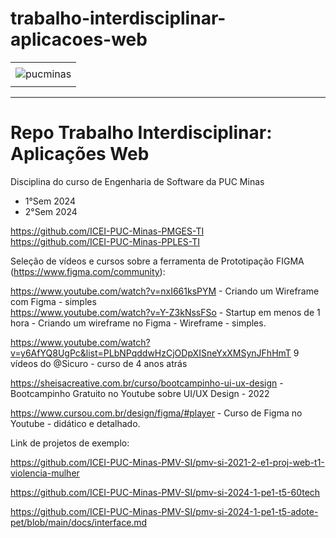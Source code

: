 # trabalho-interdisciplinar-aplicacoes-web

<div align="center">
    <table>
        <tr>
         <td align="center"></td>
        </tr> 
        <tr>
            <td>
                <img alt="pucminas" src="https://github.com/joaopauloaramuni/joaopauloaramuni/blob/main/img/engsoft.png?raw=true"/>
            </td>
        </tr>
        <tr>
            <td align="center"></td>
        </tr> 
    </table>
</div>

-----

# Repo Trabalho Interdisciplinar: Aplicações Web

Disciplina do curso de Engenharia de Software da PUC Minas

- 1°Sem 2024
- 2°Sem 2024

https://github.com/ICEI-PUC-Minas-PMGES-TI
<br>https://github.com/ICEI-PUC-Minas-PPLES-TI

Seleção de vídeos e cursos sobre a ferramenta de Prototipação FIGMA (https://www.figma.com/community):

https://www.youtube.com/watch?v=nxI661ksPYM - Criando um Wireframe com Figma - simples
<br>https://www.youtube.com/watch?v=Y-Z3kNssFSo - Startup em menos de 1 hora - Criando um wireframe no Figma - Wireframe - simples.

https://www.youtube.com/watch?v=y6AfYQ8UgPc&list=PLbNPqddwHzCjODpXISneYxXMSynJFhHmT
9 vídeos do @Sicuro - curso de 4 anos atrás

https://sheisacreative.com.br/curso/bootcampinho-ui-ux-design - Bootcampinho Gratuito no Youtube sobre UI/UX Design - 2022

https://www.cursou.com.br/design/figma/#player - Curso de Figma no Youtube - didático e detalhado.

Link de projetos de exemplo: 

https://github.com/ICEI-PUC-Minas-PMV-SI/pmv-si-2021-2-e1-proj-web-t1-violencia-mulher

https://github.com/ICEI-PUC-Minas-PMV-SI/pmv-si-2024-1-pe1-t5-60tech

https://github.com/ICEI-PUC-Minas-PMV-SI/pmv-si-2024-1-pe1-t5-adote-pet/blob/main/docs/interface.md


